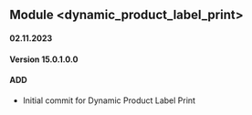 ## Module <dynamic_product_label_print>

#### 02.11.2023
#### Version 15.0.1.0.0
#### ADD

- Initial commit for Dynamic Product Label Print
